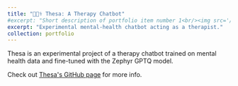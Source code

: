 ```yaml
---
title: "👩🏻‍⚕️ Thesa: A Therapy Chatbot"
#excerpt: "Short description of portfolio item number 1<br/><img src='/images/500x300.png'>"
excerpt: "Experimental mental-health chatbot acting as a therapist."
collection: portfolio
---
```


Thesa is an experimental project of a therapy chatbot trained on mental health data and fine-tuned with the Zephyr GPTQ model.

Check out [Thesa's GitHub page](https://github.com/johnhandleyd/thesa) for more info.
